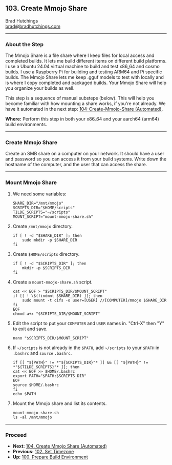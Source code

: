 ## 103. Create Mmojo Share

Brad Hutchings<br/>
brad@bradhutchings.com

---
### About the Step
The Mmojo Share is a file share where I keep files for local access and completed builds. It lets me build different items on different build platforms. I use a Ubuntu 24.04 virtual machine to build and test x86_64 and cosmo builds. I use a Raspberry Pi for building and testing ARM64 and Pi specific builds. The Mmojo Share lets me keep .gguf models to test with locally and is where I copy completed and packaged builds. Your Mmojo Share will help you organize your builds as well.

This step is a sequence of manual substeps (below). This will help you become familiar with how mounting a share works, if you're not already. We have it automated in the next step: [104-Create-Mmojo-Share (Automated)](104-Create-Mmojo-Share-Automated.md).

**Where:** Perform this step in both your x86_64 and your aarch64 (arm64) build environments.

---
### Create Mmojo Share
Create an SMB share on a computer on your network. It should have a user and password so you can access it from your build systems. Write down the hostname of the computer, and the user that can access the share.

---
### Mount Mmojo Share

1. We need some variables:
   ```
   SHARE_DIR="/mnt/mmojo"
   SCRIPTS_DIR="$HOME/scripts"
   TILDE_SCRIPTS="~/scripts"
   MOUNT_SCRIPT="mount-mmojo-share.sh"
   ```
2. Create `/mnt/mmojo` directory.
   ```
   if [ ! -d "$SHARE_DIR" ]; then
       sudo mkdir -p $SHARE_DIR
   fi
   ```
3. Create `$HOME/scripts` directory.
   ```
   if [ ! -d "$SCRIPTS_DIR" ]; then
       mkdir -p $SCRIPTS_DIR
   fi
   ```
4. Create a `mount-mmojo-share.sh` script.
   ```
   cat << EOF > "$SCRIPTS_DIR/$MOUNT_SCRIPT"
   if [[ ! \$(findmnt $SHARE_DIR) ]]; then
       sudo mount -t cifs -o user=[USER] //[COMPUTER]/mmojo $SHARE_DIR
   fi
   EOF
   chmod a+x "$SCRIPTS_DIR/$MOUNT_SCRIPT"
   ```
5. Edit the script to put your `COMPUTER` and `USER` names in. "Ctrl-X" then "Y" to exit and save.
   ```
   nano "$SCRIPTS_DIR/$MOUNT_SCRIPT"
   ```
6. If `~/scripts` is not already in the `$PATH`, add `~/scripts` to your `$PATH` in `.bashrc` and `source` `.bashrc`.
   ```
   if [[ "${PATH}" != *"${SCRIPTS_DIR}"* ]] && [[ "${PATH}" != *"${TILDE_SCRIPTS}"* ]]; then
   cat << EOF >> $HOME/.bashrc
   export PATH="$PATH:$SCRIPTS_DIR"
   EOF
   source $HOME/.bashrc
   fi
   echo $PATH
   ```
7. Mount the Mmojo share and list its contents.
   ```
   mount-mmojo-share.sh
   ls -al /mnt/mmojo
   ```

---
### Proceed
- **Next:** [104. Create Mmojo Share (Automated)](104-Create-Mmojo-Share-Automated.md)
- **Previous:** [102. Set Timezone](102-Set-Timezone.md)
- **Up:** [100. Prepare Build Environment](100-Prepare-Build-Environment.md)
